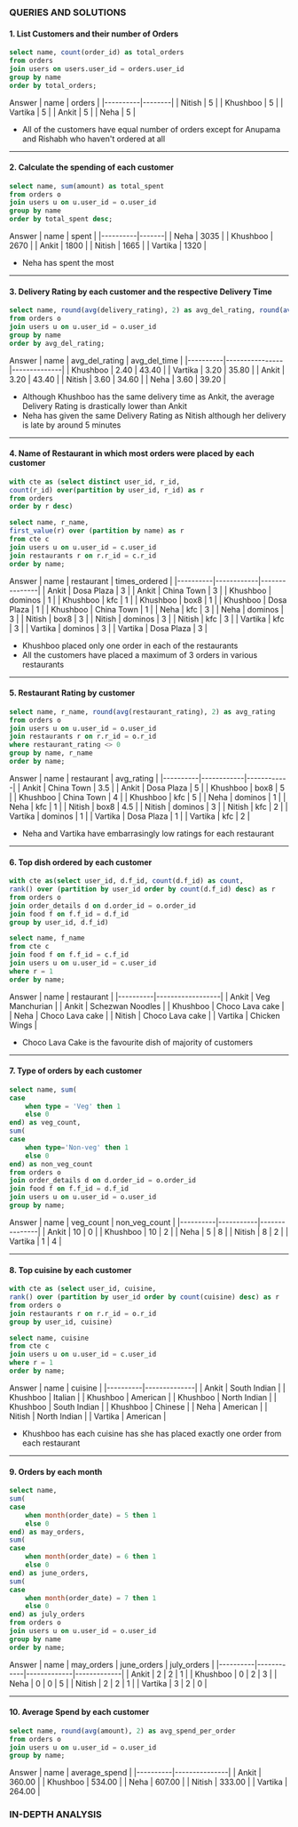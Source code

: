 ### QUERIES AND SOLUTIONS

#### 1. List Customers and their number of Orders
~~~~sql
select name, count(order_id) as total_orders
from orders
join users on users.user_id = orders.user_id
group by name
order by total_orders;
~~~~

Answer
| name     | orders |
|----------|--------|
| Nitish   | 5      |
| Khushboo | 5      |
| Vartika  | 5      |
| Ankit    | 5      |
| Neha     | 5      |

- All of the customers have equal number of orders except for Anupama and Rishabh who haven't ordered at all

---


#### 2. Calculate the spending of each customer
~~~~sql
select name, sum(amount) as total_spent
from orders o
join users u on u.user_id = o.user_id
group by name
order by total_spent desc;
~~~~

Answer
| name     | spent |
|----------|-------|
| Neha     | 3035  |
| Khushboo | 2670  |
| Ankit    | 1800  |
| Nitish   | 1665  |
| Vartika  | 1320  |

- Neha has spent the most

---

#### 3. Delivery Rating by each customer and the respective Delivery Time
~~~~sql
select name, round(avg(delivery_rating), 2) as avg_del_rating, round(avg(delivery_time), 2) as avg_del_time
from orders o
join users u on u.user_id = o.user_id
group by name
order by avg_del_rating;
~~~~

Answer 
| name     | avg_del_rating | avg_del_time |
|----------|----------------|--------------|
| Khushboo | 2.40           | 43.40        |
| Vartika  | 3.20           | 35.80        |
| Ankit    | 3.20           | 43.40        |
| Nitish   | 3.60           | 34.60        |
| Neha     | 3.60           | 39.20        |

- Although Khushboo has the same delivery time as Ankit, the average Delivery Rating is drastically lower than Ankit
- Neha has given the same Delivery Rating as Nitish although her delivery is late by around 5 minutes 

---

#### 4. Name of Restaurant in which most orders were placed by each customer
~~~~sql
with cte as (select distinct user_id, r_id,
count(r_id) over(partition by user_id, r_id) as r
from orders
order by r desc)

select name, r_name,
first_value(r) over (partition by name) as r
from cte c
join users u on u.user_id = c.user_id
join restaurants r on r.r_id = c.r_id
order by name;
~~~~

Answer
| name     | restaurant | times_ordered |
|----------|------------|---------------|
| Ankit    | Dosa Plaza | 3             |
| Ankit    | China Town | 3             |
| Khushboo | dominos    | 1             |
| Khushboo | kfc        | 1             |
| Khushboo | box8       | 1             |
| Khushboo | Dosa Plaza | 1             |
| Khushboo | China Town | 1             |
| Neha     | kfc        | 3             |
| Neha     | dominos    | 3             |
| Nitish   | box8       | 3             |
| Nitish   | dominos    | 3             |
| Nitish   | kfc        | 3             |
| Vartika  | kfc        | 3             |
| Vartika  | dominos    | 3             |
| Vartika  | Dosa Plaza | 3             |

- Khushboo placed only one order in each of the restaurants
- All the customers have placed a maximum of 3 orders in various restaurants

---

#### 5. Restaurant Rating by customer
~~~~sql
select name, r_name, round(avg(restaurant_rating), 2) as avg_rating
from orders o
join users u on u.user_id = o.user_id
join restaurants r on r.r_id = o.r_id
where restaurant_rating <> 0
group by name, r_name
order by name;
~~~~

Answer 
| name     | restaurant | avg_rating |
|----------|------------|------------|
| Ankit    | China Town | 3.5        |
| Ankit    | Dosa Plaza | 5          |
| Khushboo | box8       | 5          |
| Khushboo | China Town | 4          |
| Khushboo | kfc        | 5          |
| Neha     | dominos    | 1          |
| Neha     | kfc        | 1          |
| Nitish   | box8       | 4.5        |
| Nitish   | dominos    | 3          |
| Nitish   | kfc        | 2          |
| Vartika  | dominos    | 1          |
| Vartika  | Dosa Plaza | 1          |
| Vartika  | kfc        | 2          |

- Neha and Vartika have embarrasingly low ratings for each restaurant

---

#### 6. Top dish ordered by each customer
~~~~sql
with cte as(select user_id, d.f_id, count(d.f_id) as count,
rank() over (partition by user_id order by count(d.f_id) desc) as r
from orders o 
join order_details d on d.order_id = o.order_id
join food f on f.f_id = d.f_id
group by user_id, d.f_id)

select name, f_name
from cte c
join food f on f.f_id = c.f_id
join users u on u.user_id = c.user_id
where r = 1
order by name;
~~~~

Answer
| name     | restaurant       |
|----------|------------------|
| Ankit    | Veg Manchurian   |
| Ankit    | Schezwan Noodles |
| Khushboo | Choco Lava cake  |
| Neha     | Choco Lava cake  |
| Nitish   | Choco Lava cake  |
| Vartika  | Chicken Wings    |

- Choco Lava Cake is the favourite dish of majority of customers

---

#### 7. Type of orders by each customer
~~~~sql
select name, sum(
case
	when type = 'Veg' then 1
    else 0
end) as veg_count,
sum(
case
	when type='Non-veg' then 1
    else 0
end) as non_veg_count
from orders o
join order_details d on d.order_id = o.order_id
join food f on f.f_id = d.f_id
join users u on u.user_id = o.user_id
group by name;
~~~~  

Answer 
| name     | veg_count | non_veg_count |
|----------|-----------|---------------|
| Ankit    | 10        | 0             |
| Khushboo | 10        | 2             |
| Neha     | 5         | 8             |
| Nitish   | 8         | 2             |
| Vartika  | 1         | 4             |

---

#### 8. Top cuisine by each customer
~~~~sql
with cte as (select user_id, cuisine,
rank() over (partition by user_id order by count(cuisine) desc) as r
from orders o 
join restaurants r on r.r_id = o.r_id
group by user_id, cuisine)

select name, cuisine
from cte c
join users u on u.user_id = c.user_id
where r = 1
order by name;
~~~~

Answer 
| name     | cuisine      |
|----------|--------------|
| Ankit    | South Indian |
| Khushboo | Italian      |
| Khushboo | American     |
| Khushboo | North Indian |
| Khushboo | South Indian |
| Khushboo | Chinese      |
| Neha     | American     |
| Nitish   | North Indian |
| Vartika  | American     |

- Khushboo has each cuisine has she has placed exactly one order from each restaurant

---

#### 9. Orders by each month
~~~~sql
select name, 
sum(
case 
	when month(order_date) = 5 then 1 
    else 0
end) as may_orders,
sum(
case 
	when month(order_date) = 6 then 1 
    else 0
end) as june_orders,
sum(
case 
	when month(order_date) = 7 then 1 
    else 0
end) as july_orders
from orders o
join users u on u.user_id = o.user_id
group by name
order by name;
~~~~

Answer
| name     | may_orders | june_orders | july_orders |
|----------|------------|-------------|-------------|
| Ankit    | 2          | 2           | 1           |
| Khushboo | 0          | 2           | 3           |
| Neha     | 0          | 0           | 5           |
| Nitish   | 2          | 2           | 1           |
| Vartika  | 3          | 2           | 0           |

---

#### 10. Average Spend by each customer
~~~~sql
select name, round(avg(amount), 2) as avg_spend_per_order
from orders o
join users u on u.user_id = o.user_id
group by name;
~~~~

Answer
| name     | average_spend |
|----------|---------------|
| Ankit    | 360.00        |
| Khushboo | 534.00        |
| Neha     | 607.00        |
| Nitish   | 333.00        |
| Vartika  | 264.00        |

### IN-DEPTH ANALYSIS

